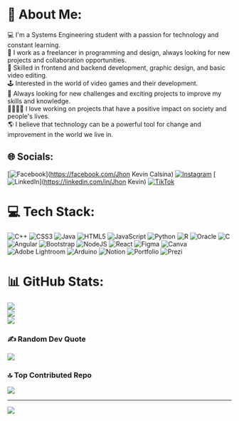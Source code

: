 # 💫 About Me:
💻 I'm a Systems Engineering student with a passion for technology and constant learning.<br>🔭 I work as a freelancer in programming and design, always looking for new projects and collaboration opportunities.<br>📲 Skilled in frontend and backend development, graphic design, and basic video editing.<br>🕹️ Interested in the world of video games and their development.<br>🧩 Always looking for new challenges and exciting projects to improve my skills and knowledge.<br>🫱🏻‍🫲🏻 I love working on projects that have a positive impact on society and people's lives.<br>🌎 I believe that technology can be a powerful tool for change and improvement in the world we live in.


## 🌐 Socials:
[![Facebook](https://img.shields.io/badge/Facebook-%231877F2.svg?logo=Facebook&logoColor=white)](https://facebook.com/Jhon Kevin Calsina) [![Instagram](https://img.shields.io/badge/Instagram-%23E4405F.svg?logo=Instagram&logoColor=white)](https://instagram.com/@jhon_kcp_) [![LinkedIn](https://img.shields.io/badge/LinkedIn-%230077B5.svg?logo=linkedin&logoColor=white)](https://linkedin.com/in/Jhon Kevin) [![TikTok](https://img.shields.io/badge/TikTok-%23000000.svg?logo=TikTok&logoColor=white)](https://tiktok.com/@@jhonkevincalsina) 

# 💻 Tech Stack:
![C++](https://img.shields.io/badge/c++-%2300599C.svg?style=for-the-badge&logo=c%2B%2B&logoColor=white) ![CSS3](https://img.shields.io/badge/css3-%231572B6.svg?style=for-the-badge&logo=css3&logoColor=white) ![Java](https://img.shields.io/badge/java-%23ED8B00.svg?style=for-the-badge&logo=java&logoColor=white) ![HTML5](https://img.shields.io/badge/html5-%23E34F26.svg?style=for-the-badge&logo=html5&logoColor=white) ![JavaScript](https://img.shields.io/badge/javascript-%23323330.svg?style=for-the-badge&logo=javascript&logoColor=%23F7DF1E) ![Python](https://img.shields.io/badge/python-3670A0?style=for-the-badge&logo=python&logoColor=ffdd54) ![R](https://img.shields.io/badge/r-%23276DC3.svg?style=for-the-badge&logo=r&logoColor=white) ![Oracle](https://img.shields.io/badge/Oracle-F80000?style=for-the-badge&logo=oracle&logoColor=white) ![C](https://img.shields.io/badge/c-%2300599C.svg?style=for-the-badge&logo=c&logoColor=white) ![Angular](https://img.shields.io/badge/angular-%23DD0031.svg?style=for-the-badge&logo=angular&logoColor=white) ![Bootstrap](https://img.shields.io/badge/bootstrap-%23563D7C.svg?style=for-the-badge&logo=bootstrap&logoColor=white) ![NodeJS](https://img.shields.io/badge/node.js-6DA55F?style=for-the-badge&logo=node.js&logoColor=white) ![React](https://img.shields.io/badge/react-%2320232a.svg?style=for-the-badge&logo=react&logoColor=%2361DAFB) 	![Figma](https://img.shields.io/badge/figma-%23F24E1E.svg?style=for-the-badge&logo=figma&logoColor=white) ![Canva](https://img.shields.io/badge/Canva-%2300C4CC.svg?style=for-the-badge&logo=Canva&logoColor=white) ![Adobe Lightroom](https://img.shields.io/badge/Adobe%20Lightroom-31A8FF.svg?style=for-the-badge&logo=Adobe%20Lightroom&logoColor=white) ![Arduino](https://img.shields.io/badge/-Arduino-00979D?style=for-the-badge&logo=Arduino&logoColor=white) ![Notion](https://img.shields.io/badge/Notion-%23000000.svg?style=for-the-badge&logo=notion&logoColor=white) ![Portfolio](https://img.shields.io/badge/Portfolio-%23000000.svg?style=for-the-badge&logo=firefox&logoColor=#FF7139) ![Prezi](https://img.shields.io/badge/Prezi-%23000000.svg?style=for-the-badge&logo=Prezi&logoColor=white)
# 📊 GitHub Stats:
![](https://github-readme-stats.vercel.app/api?username=JhonCreative&theme=nord&hide_border=false&include_all_commits=false&count_private=false)<br/>
![](https://github-readme-streak-stats.herokuapp.com/?user=JhonCreative&theme=nord&hide_border=false)<br/>
![](https://github-readme-stats.vercel.app/api/top-langs/?username=JhonCreative&theme=nord&hide_border=false&include_all_commits=false&count_private=false&layout=compact)

### ✍️ Random Dev Quote
![](https://quotes-github-readme.vercel.app/api?type=horizontal&theme=dark)

### 🔝 Top Contributed Repo
![](https://github-contributor-stats.vercel.app/api?username=JhonCreative&limit=5&theme=nord&combine_all_yearly_contributions=true)

---
[![](https://visitcount.itsvg.in/api?id=JhonCreative&icon=8&color=6)](https://visitcount.itsvg.in)

<!-- Proudly created with GPRM ( https://gprm.itsvg.in ) -->
